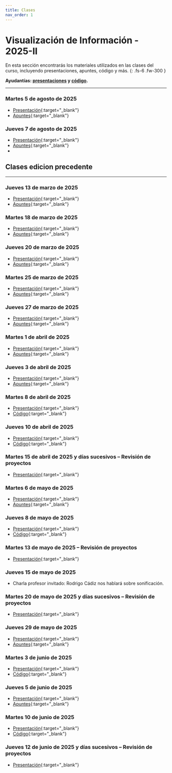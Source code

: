 ```yaml
---
title: Clases
nav_order: 1
---
```


# Visualización de Información - 2025-II

En esta sección encontrarás los materiales utilizados en las clases del curso, incluyendo presentaciones, apuntes, código y más.
{: .fs-6 .fw-300 }

**Ayudantías: [presentaciones](https://ayudantias.iv.alessiobellino.com/) y [código](https://github.com/bellinux/ayudantias.iv).**

---

### Martes 5 de agosto de 2025
- [Presentación](https://docs.google.com/presentation/d/12mQmJNBFKV4vEBPv6gaRRGTobFyEJS6ICmW57_8SHaE/edit){:target="_blank"}
- [Apuntes](https://docs.google.com/document/d/1Q9t7KXjZIGf0G5VbpvtaSQF_pMkVLsfqk-_wfmbsHKQ/edit?tab=t.0#heading=h.wrxfpif6r4ny){:target="_blank"}

### Jueves 7 de agosto de 2025
- [Presentación](https://docs.google.com/presentation/d/1mcO3HXX69C63aT3UPwotDvqisq-VDkcZj7RDlQK5hpM/edit){:target="_blank"}
- [Apuntes](https://docs.google.com/document/d/1Q9t7KXjZIGf0G5VbpvtaSQF_pMkVLsfqk-_wfmbsHKQ/edit?tab=t.0#heading=h.75um1o7fmlsr){:target="_blank"}
- 

## Clases edicion precedente

---

### Jueves 13 de marzo de 2025
- [Presentación](https://docs.google.com/presentation/d/1atDLrv3M60GL3pRq2xPZFAgZJgu1set5017-GkT6AAI/edit){:target="_blank"}
- [Apuntes](https://docs.google.com/document/d/1Q9t7KXjZIGf0G5VbpvtaSQF_pMkVLsfqk-_wfmbsHKQ/edit?tab=t.0#heading=h.az5v6uty1gtd){:target="_blank"}


### Martes 18 de marzo de 2025
- [Presentación](https://docs.google.com/presentation/d/1fJJfuNCPvab1z6ygZHxukXmrlCTmknxj_H8iBXxniLM/edit){:target="_blank"}
- [Apuntes](https://docs.google.com/document/d/1Q9t7KXjZIGf0G5VbpvtaSQF_pMkVLsfqk-_wfmbsHKQ/edit?tab=t.0#heading=h.e0um6x8wnvkv){:target="_blank"}

### Jueves 20 de marzo de 2025
- [Presentación](https://docs.google.com/presentation/d/1BVxCgJ6L-26BmGWNJPA3RBgaQWre-IP9AlCzezU4Wbk/edit){:target="_blank"}
- [Apuntes](https://docs.google.com/document/d/1Q9t7KXjZIGf0G5VbpvtaSQF_pMkVLsfqk-_wfmbsHKQ/edit?tab=t.0#heading=h.kkldwvpjfmwd){:target="_blank"}

### Martes 25 de marzo de 2025
- [Presentación](https://docs.google.com/presentation/d/1JEhtKos38Hgj6gT9rznN9-3q9OeYaLHlKvyaEe0Nh6w/edit){:target="_blank"}
- [Apuntes](https://docs.google.com/document/d/1Q9t7KXjZIGf0G5VbpvtaSQF_pMkVLsfqk-_wfmbsHKQ/edit?tab=t.0#heading=h.h1nxik2gyd3f){:target="_blank"}

### Jueves 27 de marzo de 2025
- [Presentación](https://docs.google.com/presentation/d/1PSINwVYSD3ONZnltCKJS7Czh-AuSrIoArRhnVLlRQlk/edit){:target="_blank"}
- [Apuntes](https://docs.google.com/document/d/1Q9t7KXjZIGf0G5VbpvtaSQF_pMkVLsfqk-_wfmbsHKQ/edit?tab=t.0#heading=h.5n9f6wylfw1f){:target="_blank"}





### Martes 1 de abril de 2025
- [Presentación](https://docs.google.com/presentation/d/1IniE1Lfur96nc1HkKNrGgueS7kh4HAaRAdQ_Vvke9d0/edit){:target="_blank"}
- [Apuntes](https://docs.google.com/document/d/1Q9t7KXjZIGf0G5VbpvtaSQF_pMkVLsfqk-_wfmbsHKQ/edit?tab=t.0#heading=h.iv5vsty2sy7l){:target="_blank"}

### Jueves 3 de abril de 2025
- [Presentación](https://docs.google.com/presentation/d/1bxWtC_06af-Jp_UbpBgvP5t96lCej5vyclL2QjP7kN0/edit){:target="_blank"}
- [Apuntes](https://docs.google.com/document/d/1Q9t7KXjZIGf0G5VbpvtaSQF_pMkVLsfqk-_wfmbsHKQ/edit?tab=t.0#heading=h.97zrag8t4trb){:target="_blank"}



### Martes 8 de abril de 2025
- [Presentación](https://docs.google.com/presentation/d/1_DvexCtFzW9zxDgyTxfIBsjcs8iwKkpGKOO8soVLN_M/edit){:target="_blank"}
- [Código](https://glitch.com/edit/#!/infovis-code-clases?path=index.html%3A1%3A0){:target="_blank"}

### Jueves 10 de abril de 2025
- [Presentación](https://docs.google.com/presentation/d/1MZR_sjNo7Qs6MCDi-KyVzsX6h01W2Um0rQq63wpIADA/edit){:target="_blank"}
- [Código](https://glitch.com/edit/#!/infovis-code-clases?path=index.html%3A1%3A0){:target="_blank"}


### Martes 15 de abril de 2025 y días sucesivos – Revisión de proyectos
- [Presentación](https://docs.google.com/presentation/d/1x6hQTzEK4wQpYrJGykvNxYWaNoG2_LrdLTIFQjddcqc/edit){:target="_blank"}


### Martes 6 de mayo de 2025
- [Presentación](https://docs.google.com/presentation/d/1F83R3m8TFKGwHIH1H3pRnzSFolAdvRgOfSxa38mTO7w/edit){:target="_blank"}
- [Apuntes](https://docs.google.com/document/d/1Q9t7KXjZIGf0G5VbpvtaSQF_pMkVLsfqk-_wfmbsHKQ/edit?tab=t.0#heading=h.f6e8hrt4rg3v){:target="_blank"}

### Jueves 8 de mayo de 2025
- [Presentación](https://docs.google.com/presentation/d/1c-eMXz9O8mcbKW0VduPRPXOnNWwsHiNbEsBiTX8b4mY/edit){:target="_blank"}
- [Código](https://glitch.com/edit/#!/infovis-code-clases?path=3-intSon%2Findex.html%3A1%3A0){:target="_blank"}


### Martes 13 de mayo de 2025 – Revisión de proyectos
- [Presentación](https://docs.google.com/presentation/d/1JRKAa0qFkzY9yHPCnApGpxp2AGyO_qST5cDFnfYgHsc/edit){:target="_blank"}

### Jueves 15 de mayo de 2025
- Charla profesor invitado: Rodrigo Cádiz nos hablará sobre sonificación.


### Martes 20 de mayo de 2025 y días sucesivos – Revisión de proyectos
- [Presentación](https://docs.google.com/presentation/d/1JRKAa0qFkzY9yHPCnApGpxp2AGyO_qST5cDFnfYgHsc/edit){:target="_blank"}

### Jueves 29 de mayo de 2025
- [Presentación](https://docs.google.com/presentation/d/1beopEyZD2rc1Qnj-U07tA_Iq6nXqFQuep-BDObdgWxY/edit){:target="_blank"}
- [Apuntes](https://docs.google.com/document/d/1Q9t7KXjZIGf0G5VbpvtaSQF_pMkVLsfqk-_wfmbsHKQ/edit?tab=t.0#heading=h.9hmdyj8mi8y6){:target="_blank"}


### Martes 3 de junio de 2025
- [Presentación](https://docs.google.com/presentation/d/1I421XAM2n2kdDGyEoY0weq3yl2jPHsvw4S5JV9vvUsU/edit){:target="_blank"}
- [Código](https://framework.protobject.com/examples.html#dataviz-projects){:target="_blank"}

### Jueves 5 de junio de 2025
- [Presentación](https://docs.google.com/presentation/d/1dBHVoyRvlN2He4i7uykNQNPiAynl6fi6l3P4rN1W9Zs/edit){:target="_blank"}
- [Apuntes](https://docs.google.com/document/d/1Q9t7KXjZIGf0G5VbpvtaSQF_pMkVLsfqk-_wfmbsHKQ/edit?tab=t.0#heading=h.qxyk2aahik5m){:target="_blank"}

### Martes 10 de junio de 2025
- [Presentación](https://docs.google.com/presentation/d/16EdZ8ekWi82MEMEp_mIKsg2ln6bSCfgIC7xDTTy6KqU/edit){:target="_blank"}
- [Código](https://glitch.com/edit/#!/protobject-basic-arduino){:target="_blank"}

### Jueves 12 de junio de 2025 y días sucesivos – Revisión de proyectos
- [Presentación](https://docs.google.com/presentation/d/1nVTwwNIfo5_zNFM2Er3Sb5dJA3_ru8lRjlwRaLyzouw/edit){:target="_blank"}


